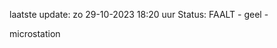 laatste update: 
zo 29-10-2023 18:20   uur 
Status: FAALT - geel - 
<div class="service Y">microstation</div>